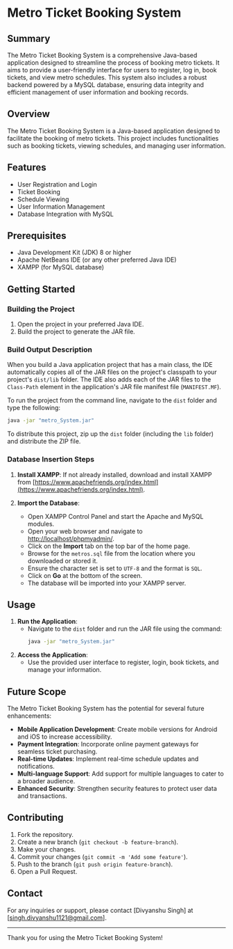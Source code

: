 # Metro Ticket Booking System

## Summary

The Metro Ticket Booking System is a comprehensive Java-based application designed to streamline the process of booking metro tickets. It aims to provide a user-friendly interface for users to register, log in, book tickets, and view metro schedules. This system also includes a robust backend powered by a MySQL database, ensuring data integrity and efficient management of user information and booking records.

## Overview

The Metro Ticket Booking System is a Java-based application designed to facilitate the booking of metro tickets. This project includes functionalities such as booking tickets, viewing schedules, and managing user information.

## Features

- User Registration and Login
- Ticket Booking
- Schedule Viewing
- User Information Management
- Database Integration with MySQL

## Prerequisites

- Java Development Kit (JDK) 8 or higher
- Apache NetBeans IDE (or any other preferred Java IDE)
- XAMPP (for MySQL database)

## Getting Started

### Building the Project

1. Open the project in your preferred Java IDE.
2. Build the project to generate the JAR file.

### Build Output Description

When you build a Java application project that has a main class, the IDE automatically copies all of the JAR files on the project's classpath to your project's `dist/lib` folder. The IDE also adds each of the JAR files to the `Class-Path` element in the application's JAR file manifest file (`MANIFEST.MF`).

To run the project from the command line, navigate to the `dist` folder and type the following:

```sh
java -jar "metro_System.jar"
```

To distribute this project, zip up the `dist` folder (including the `lib` folder) and distribute the ZIP file.

### Database Insertion Steps

1. **Install XAMPP**: If not already installed, download and install XAMPP from [https://www.apachefriends.org/index.html](https://www.apachefriends.org/index.html).

2. **Import the Database**:
   - Open XAMPP Control Panel and start the Apache and MySQL modules.
   - Open your web browser and navigate to [http://localhost/phpmyadmin/](http://localhost/phpmyadmin/).
   - Click on the **Import** tab on the top bar of the home page.
   - Browse for the `metros.sql` file from the location where you downloaded or stored it.
   - Ensure the character set is set to `UTF-8` and the format is `SQL`.
   - Click on **Go** at the bottom of the screen.
   - The database will be imported into your XAMPP server.

## Usage

1. **Run the Application**: 
   - Navigate to the `dist` folder and run the JAR file using the command: 
     ```sh
     java -jar "metro_System.jar"
     ```
2. **Access the Application**: 
   - Use the provided user interface to register, login, book tickets, and manage your information.

## Future Scope

The Metro Ticket Booking System has the potential for several future enhancements:
- **Mobile Application Development**: Create mobile versions for Android and iOS to increase accessibility.
- **Payment Integration**: Incorporate online payment gateways for seamless ticket purchasing.
- **Real-time Updates**: Implement real-time schedule updates and notifications.
- **Multi-language Support**: Add support for multiple languages to cater to a broader audience.
- **Enhanced Security**: Strengthen security features to protect user data and transactions.

## Contributing

1. Fork the repository.
2. Create a new branch (`git checkout -b feature-branch`).
3. Make your changes.
4. Commit your changes (`git commit -m 'Add some feature'`).
5. Push to the branch (`git push origin feature-branch`).
6. Open a Pull Request.


## Contact

For any inquiries or support, please contact [Divyanshu Singh] at [singh.divyanshu1121@gmail.com].

---

Thank you for using the Metro Ticket Booking System!
